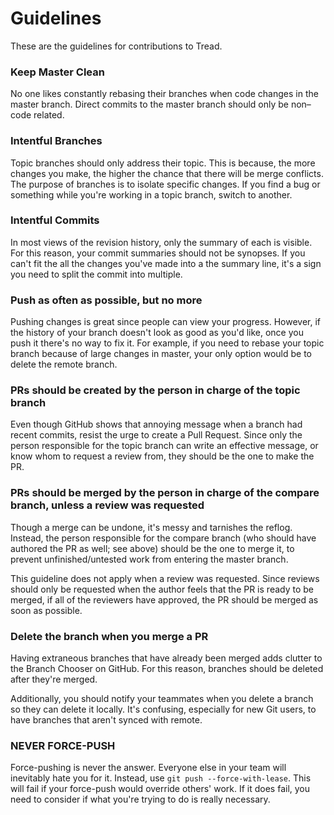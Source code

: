 # Guidelines

These are the guidelines for contributions to Tread.

### Keep Master Clean

No one likes constantly rebasing their branches when code changes in the master branch. Direct commits to the master branch should only be non–code related.

### Intentful Branches

Topic branches should only address their topic. This is because, the more changes you make, the higher the chance that there will be merge conflicts. The purpose of branches is to isolate specific changes. If you find a bug or something while you're working in a topic branch, switch to another.

### Intentful Commits

In most views of the revision history, only the summary of each is visible. For this reason, your commit summaries should not be synopses. If you can't fit the all the changes you've made into a the summary line, it's a sign you need to split the commit into multiple.

### Push as often as possible, but no more

Pushing changes is great since people can view your progress. However, if the history of your branch doesn't look as good as you'd like, once you push it there's no way to fix it. For example, if you need to rebase your topic branch because of large changes in master, your only option would be to delete the remote branch.

### PRs should be created by the person in charge of the topic branch

Even though GitHub shows that annoying message when a branch had recent commits, resist the urge to create a Pull Request. Since only the person responsible for the topic branch can write an effective message, or know whom to request a review from, they should be the one to make the PR.

### PRs should be merged by the person in charge of the compare branch, unless a review was requested

Though a merge can be undone, it's messy and tarnishes the reflog. Instead, the person responsible for the compare branch (who should have authored the PR as well; see above) should be the one to merge it, to prevent unfinished/untested work from entering the master branch.

This guideline does not apply when a review was requested. Since reviews should only be requested when the author feels that the PR is ready to be merged, if all of the reviewers have approved, the PR should be merged as soon as possible.

### Delete the branch when you merge a PR

Having extraneous branches that have already been merged adds clutter to the Branch Chooser on GitHub. For this reason, branches should be deleted after they're merged.

Additionally, you should notify your teammates when you delete a branch so they can delete it locally. It's confusing, especially for new Git users, to have branches that aren't synced with remote.

### NEVER FORCE-PUSH

Force-pushing is never the answer. Everyone else in your team will inevitably hate you for it. Instead, use `git push --force-with-lease`. This will fail if your force-push would override others' work. If it does fail, you need to consider if what you're trying to do is really necessary.